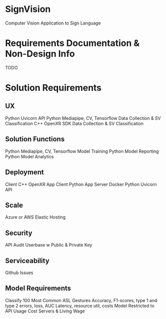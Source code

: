 # SignVision
Computer Vision Application to Sign Language

# Requirements Documentation & Non-Design Info
TODO

# Solution Requirements
## UX
Python Uvicorn API
Python Mediapipe, CV, Tensorflow Data Collection & SV Classification
C++ OpenXR SDK Data Collection & SV Classification
## Solution Functions
Python Mediapipe, CV, Tensorflow Model Training
Python Model Reporting
Python Model Analytics
## Deployment
Client C++ OpenXR App
Client Python App 
Server Docker Python Uvicorn API
## Scale
Azure or AWS Elastic Hosting
## Security
API Audit
Userbase w Public & Private Key
## Serviceability
Github Issues
## Model Requirements
Classify 100 Most Common ASL Gestures
Accuracy, F1-scores, type 1 and type 2 errors, loss, AUC
Latency, resource util, costs
Model Restricted to API Usage
Cost Servers & Living Wage
